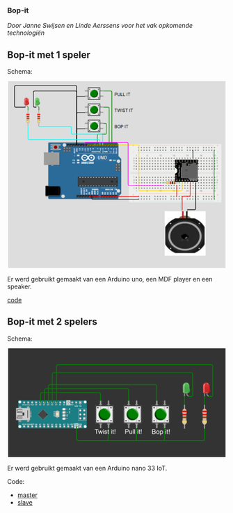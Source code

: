 ### Bop-it
*Door Janne Swijsen en Linde Aerssens voor het vak opkomende technologiën*

## Bop-it met 1 speler
Schema:
<p align="center">
  <img src="https://github.com/LindeA05/Bop-It/blob/main/Images/opstelling%20enkel%20spel_2.png" width="500" />
</p>
Er werd gebruikt gemaakt van een Arduino uno, een MDF player en een speaker.

[code](https://github.com/LindeA05/Bop-It/tree/main/Code/bop_it)

## Bop-it met 2 spelers
Schema:
<p align="center">
  <img src="https://github.com/LindeA05/Bop-It/blob/main/Images/schema_bopit_2spelers.png" width="500" />
</p>
Er werd gebruikt gemaakt van een Arduino nano 33 IoT.

Code:

- [master](https://github.com/LindeA05/Bop-It/tree/main/Code/bopIt_2spelers/bopIt_master)
- [slave](https://github.com/LindeA05/Bop-It/tree/main/Code/bopIt_2spelers/bop_it_slave)


